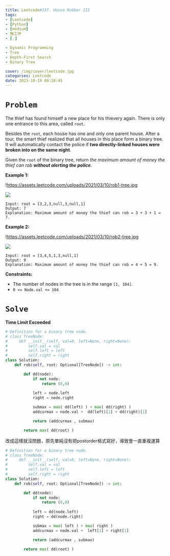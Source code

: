 ```yaml
---
title: Leetcode#337. House Robber III
tags:
- [Leetcode]
- [Python]
- [medium]
- 施工中
- [💡]

- Dynamic Programming
- Tree
- Depth-First Search
- Binary Tree

cover: /img/cover/leetcode.jpg
categories: Leetcode
date: 2023-10-19 09:28:45
---
```


# `Problem`

The thief has found himself a new place for his thievery again. There is only one entrance to this area, called `root`.

Besides the `root`, each house has one and only one parent house. After a tour, the smart thief realized that all houses in this place form a binary tree. It will automatically contact the police if **two directly-linked houses were broken into on the same night**.

Given the `root` of the binary tree, return *the maximum amount of money the thief can rob **without alerting the police***.

**Example 1:**

!https://assets.leetcode.com/uploads/2021/03/10/rob1-tree.jpg

![](https://assets.leetcode.com/uploads/2021/03/10/rob1-tree.jpg)

```
Input: root = [3,2,3,null,3,null,1]
Output: 7
Explanation: Maximum amount of money the thief can rob = 3 + 3 + 1 = 7.

```

**Example 2:**

!https://assets.leetcode.com/uploads/2021/03/10/rob2-tree.jpg

![](https://assets.leetcode.com/uploads/2021/03/10/rob2-tree.jpg)

```
Input: root = [3,4,5,1,3,null,1]
Output: 9
Explanation: Maximum amount of money the thief can rob = 4 + 5 = 9.

```

**Constraints:**

- The number of nodes in the tree is in the range `[1, 104]`.
- `0 <= Node.val <= 104`

# `Solve`

**Time Limit Exceeded**

```python
# Definition for a binary tree node.
# class TreeNode:
#     def __init__(self, val=0, left=None, right=None):
#         self.val = val
#         self.left = left
#         self.right = right
class Solution:
    def rob(self, root: Optional[TreeNode]) -> int:

        def dd(node):
            if not node:
                return (0,0)
            
            left = node.left
            right = node.right

            submax = max( dd(left) ) + max( dd(right) )
            addcurmax = node.val +  dd(left)[1] + dd(right)[1]  

            return (addcurmax , submax)

        return max( dd(root) )
```

改成這樣就沒問題，原先單純沒有把postorder格式寫好，導致會一直重複運算

```python
# Definition for a binary tree node.
# class TreeNode:
#     def __init__(self, val=0, left=None, right=None):
#         self.val = val
#         self.left = left
#         self.right = right
class Solution:
    def rob(self, root: Optional[TreeNode]) -> int:

        def dd(node):
            if not node:
                return (0,0)
            
            left = dd(node.left)
            right = dd(node.right)

            submax = max( left ) + max( right )
            addcurmax = node.val +  left[1] + right[1]  

            return (addcurmax , submax)

        return max( dd(root) )
```